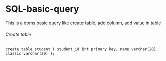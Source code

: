 # SQL-basic-query
This is a dbms basic query like create table, add column, add value in table

###### Create table
`create table student (
    student_id int primary key,
    name varchar(20),
    classic varchar(20)
);`
